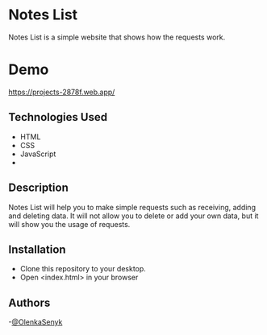 # Notes List

Notes List is a simple website that shows how the requests work.

# Demo
https://projects-2878f.web.app/

## Technologies Used

 - HTML
 - CSS
 - JavaScript
 - 
## Description

Notes List will help you to make simple requests such as receiving, adding and deleting data. It will not allow you to delete or add your own data, but it will show you the usage of requests.

## Installation

- Clone this repository to your desktop.
- Open <index.html> in your browser
    
## Authors

-[@OlenkaSenyk](https://github.com/OlenkaSenyk)
